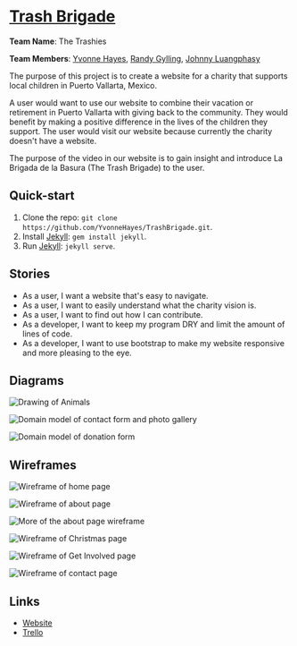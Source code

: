 # [Trash Brigade](https://yvonnehayes.github.io/TrashBrigade)

<b>Team Name</b>: The Trashies

<b>Team Members</b>: [Yvonne Hayes](https://github.com/YvonneHayes), [Randy Gylling](https://github.com/rgylling), [Johnny Luangphasy](https://github.com/jluangphasy)

The purpose of this project is to create a website for a charity that supports local children in Puerto Vallarta, Mexico.

A user would want to use our website to combine their vacation or retirement in Puerto Vallarta with giving back to the community. They would benefit by making a positive difference in the lives of the children they support. The user would visit our website because currently the charity doesn't have a website.

The purpose of the video in our website is to gain insight and introduce La Brigada de la Basura (The Trash Brigade) to the user.

## Quick-start

1. Clone the repo: `git clone https://github.com/YvonneHayes/TrashBrigade.git`.
2. Install [Jekyll](https://jekyllrb.com): `gem install jekyll`.
3. Run [Jekyll](https://jekyllrb.com): `jekyll serve`.

## Stories

- As a user, I want a website that's easy to navigate.
- As a user, I want to easily understand what the charity vision is.
- As a user, I want to find out how I can contribute.
- As a developer, I want to keep my program DRY and limit the amount of lines of code.
- As a developer, I want to use bootstrap to make my website responsive and more pleasing to the eye.

## Diagrams

![Drawing of Animals](/_diagrams/animals.jpg "Drawing of Animals")

![Domain model of contact form and photo gallery](/_diagrams/domain-model-01.jpg "Domain Model of Contact Form and Photo Gallery")

![Domain model of donation form](/_diagrams/domain-model-02.jpg "Domain Model of Donation Form")

## Wireframes

![Wireframe of home page](/_wireframes/home-page.jpg "Home Page")

![Wireframe of about page](/_wireframes/about-page-01.jpg "About Page")

![More of the about page wireframe](/_wireframes/about-page-02.jpg "More of the About Page")

![Wireframe of Christmas page](/_wireframes/christmas-page.jpg "Christmas Page")

![Wireframe of Get Involved page](/_wireframes/get-involved-page.jpg "Get Involved Page")

![Wireframe of contact page](/_wireframes/contact-page.jpg "Contact Page")

## Links

- [Website](https://yvonnehayes.github.io/TrashBrigade)
- [Trello](https://trello.com/b/E8SHU905/trash-brigade)

